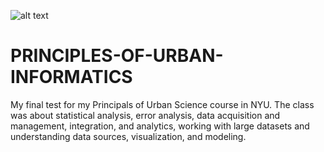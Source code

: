 ![alt text](https://github.com/UrbanPlanner42/PRINCIPLES-OF-URBAN-INFORMATICS/blob/master/NYU_Logo.png)
# PRINCIPLES-OF-URBAN-INFORMATICS
My final test for my Principals of Urban Science course in NYU. The class was about  statistical analysis, error analysis, data acquisition and management, integration, and analytics, working with large datasets and understanding data sources, visualization, and modeling.
